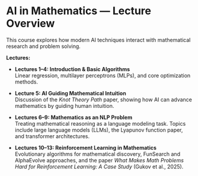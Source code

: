 # AI in Mathematics — Lecture Overview

This course explores how modern AI techniques interact with mathematical research and problem solving.

**Lectures:**

- **Lectures 1–4: Introduction & Basic Algorithms**  
  Linear regression, multilayer perceptrons (MLPs), and core optimization methods.

- **Lecture 5: AI Guiding Mathematical Intuition**  
  Discussion of the *Knot Theory Path* paper, showing how AI can advance mathematics by guiding human intuition.

- **Lectures 6–9: Mathematics as an NLP Problem**  
  Treating mathematical reasoning as a language modeling task. Topics include large language models (LLMs), the Lyapunov function paper, and transformer architectures.

- **Lectures 10–13: Reinforcement Learning in Mathematics**  
  Evolutionary algorithms for mathematical discovery, FunSearch and AlphaEvolve approaches, and the paper *What Makes Math Problems Hard for Reinforcement Learning: A Case Study* (Gukov et al., 2025).